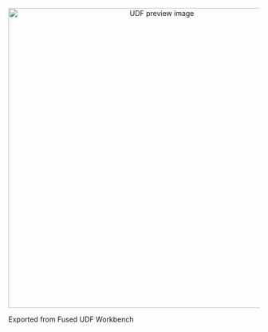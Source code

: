 <!--fused:pin=9-->
<!--fused:preview-->
<p align="center"><img src="https://fused-magic.s3.us-west-2.amazonaws.com/thumbnails/udfs-staging/DC_AOI_Example.png" width="600" alt="UDF preview image"></p>

<!--fused:readme-->
Exported from Fused UDF Workbench

